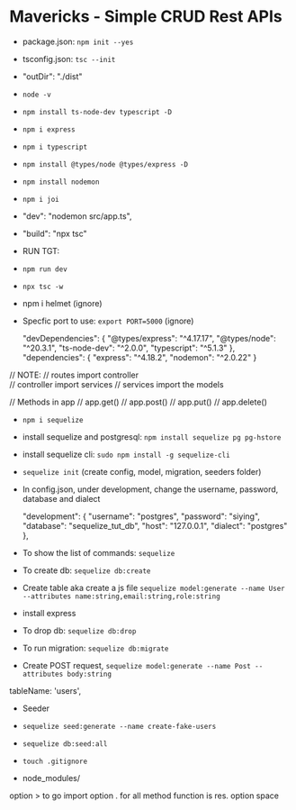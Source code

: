 # Mavericks - Simple CRUD Rest APIs

- package.json: `npm init --yes`

- tsconfig.json: `tsc --init`
- "outDir": "./dist"

- `node -v`
- `npm install ts-node-dev typescript -D`
- `npm i express`
- `npm i typescript`
- `npm install @types/node @types/express -D`
- `npm install nodemon`
- `npm i joi`

- "dev": "nodemon src/app.ts",
- "build": "npx tsc"

- RUN TGT:
- `npm run dev`
- `npx tsc -w`

- npm i helmet (ignore)

- Specfic port to use: `export PORT=5000` (ignore)

  "devDependencies": {
  "@types/express": "^4.17.17",
  "@types/node": "^20.3.1",
  "ts-node-dev": "^2.0.0",
  "typescript": "^5.1.3"
  },
  "dependencies": {
  "express": "^4.18.2",
  "nodemon": "^2.0.22"
  }

// NOTE:
// routes import controller  
// controller import services
// services import the models

// Methods in app
// app.get()
// app.post()
// app.put()
// app.delete()


- `npm i sequelize`
- install sequelize and postgresql: `npm install sequelize pg pg-hstore` 
- install sequelize cli: `sudo npm install -g sequelize-cli`

- `sequelize init` (create config, model, migration, seeders folder)
- In config.json, under development, change the username, password, database and dialect 

  "development": {
    "username": "postgres",
    "password": "siying",
    "database": "sequelize_tut_db",
    "host": "127.0.0.1",
    "dialect": "postgres"
  },


- To show the list of commands: `sequelize`
- To create db: `sequelize db:create`
- Create table aka create a js file  `sequelize model:generate --name User --attributes name:string,email:string,role:string`

- install express

- To drop db: `sequelize db:drop`

- To run migration: `sequelize db:migrate`


- Create POST request, `sequelize model:generate --name Post --attributes body:string`

 tableName: 'users',



- Seeder
- `sequelize seed:generate --name create-fake-users`
- `sequelize db:seed:all`


- `touch .gitignore`
- node_modules/



option > to go
import option . 
for all method function is res. option space 